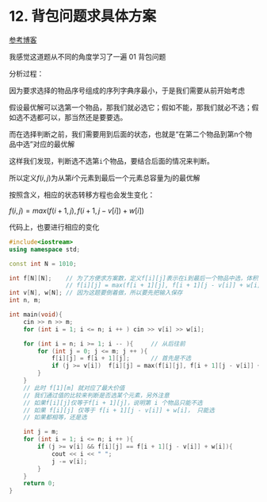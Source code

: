 # 12. 背包问题求具体方案

[参考博客](https://www.acwing.com/solution/content/2687/)

我感觉这道题从不同的角度学习了一遍 01 背包问题



分析过程：

因为要求选择的物品序号组成的序列字典序最小，于是我们需要从前开始考虑

假设最优解可以选第一个物品，那我们就必选它；假如不能，那我们就必不选；假如选不选都可以，那当然还是要要选。

而在选择判断之前，我们需要用到后面的状态，也就是“在第二个物品到第n个物品中选”对应的最优解

这样我们发现，判断选不选第`i`个物品，要结合后面的情况来判断。

所以定义$f(i,j)$为从第$i$个元素到最后一个元素总容量为$j$的最优解

按照含义，相应的状态转移方程也会发生变化：

$f(i, j) = max(f(i + 1, j), f(i + 1, j - v[i]) + w[i])$

代码上，也要进行相应的变化



```cpp
#include<iostream>
using namespace std;

const int N = 1010;

int f[N][N];    // 为了方便求方案数，定义f[i][j]表示在i到最后一个物品中选，体积不超过j的最大价值
                // f[i][j] = max(f[i + 1][j], f[i + 1][j - v[i]] + w[i])
int v[N], w[N]; // 因为这题要倒着做，所以要先把输入保存
int n, m;

int main(void){
    cin >> n >> m;
    for (int i = 1; i <= n; i ++ ) cin >> v[i] >> w[i];

    for (int i = n; i >= 1; i -- ){		// 从后往前
        for (int j = 0; j <= m; j ++ ){
            f[i][j] = f[i + 1][j];      // 首先是不选
            if (j >= v[i])  f[i][j] = max(f[i][j], f[i + 1][j - v[i]] + w[i]);  // 然后尝试选
        }
    } 
    // 此时 f[1][m] 就对应了最大价值
    // 我们通过值的比较来判断是否选某个元素，另外注意
    // 如果f[i][j]仅等于f[i + 1][j]，说明第 i 个物品只能不选
    // 如果 f[i][j] 仅等于 f[i + 1][j - v[i]] + w[i]， 只能选
    // 如果都相等，还是选

    int j = m; 
    for (int i = 1; i <= n; i ++ ){
        if (j >= v[i] && f[i][j] == f[i + 1][j - v[i]] + w[i]){
            cout << i << " ";
            j -= v[i];
        }
    }
    return 0;
}
```

